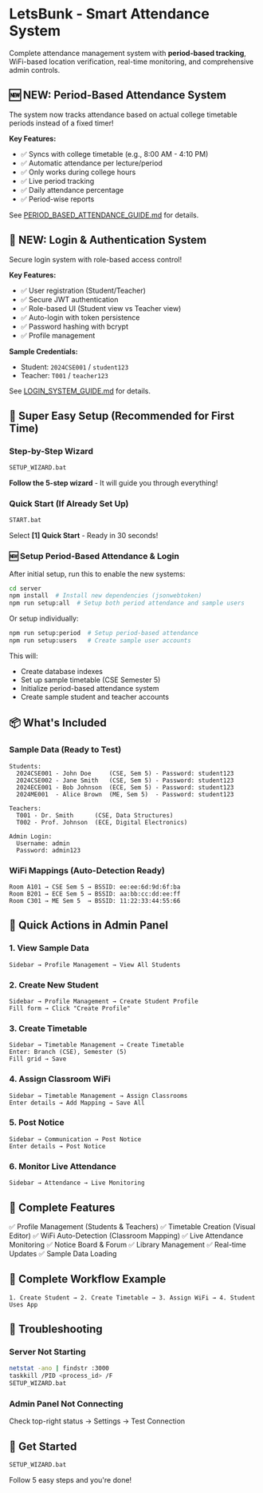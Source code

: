 # LetsBunk - Smart Attendance System

Complete attendance management system with **period-based tracking**, WiFi-based location verification, real-time monitoring, and comprehensive admin controls.

## 🆕 NEW: Period-Based Attendance System

The system now tracks attendance based on actual college timetable periods instead of a fixed timer!

**Key Features:**
- ✅ Syncs with college timetable (e.g., 8:00 AM - 4:10 PM)
- ✅ Automatic attendance per lecture/period
- ✅ Only works during college hours
- ✅ Live period tracking
- ✅ Daily attendance percentage
- ✅ Period-wise reports

See [PERIOD_BASED_ATTENDANCE_GUIDE.md](PERIOD_BASED_ATTENDANCE_GUIDE.md) for details.

## 🔐 NEW: Login & Authentication System

Secure login system with role-based access control!

**Key Features:**
- ✅ User registration (Student/Teacher)
- ✅ Secure JWT authentication
- ✅ Role-based UI (Student view vs Teacher view)
- ✅ Auto-login with token persistence
- ✅ Password hashing with bcrypt
- ✅ Profile management

**Sample Credentials:**
- Student: `2024CSE001` / `student123`
- Teacher: `T001` / `teacher123`

See [LOGIN_SYSTEM_GUIDE.md](LOGIN_SYSTEM_GUIDE.md) for details.

## 🚀 Super Easy Setup (Recommended for First Time)

### Step-by-Step Wizard
```bash
SETUP_WIZARD.bat
```
**Follow the 5-step wizard** - It will guide you through everything!

### Quick Start (If Already Set Up)
```bash
START.bat
```
Select **[1] Quick Start** - Ready in 30 seconds!

### 🆕 Setup Period-Based Attendance & Login
After initial setup, run this to enable the new systems:
```bash
cd server
npm install  # Install new dependencies (jsonwebtoken)
npm run setup:all  # Setup both period attendance and sample users
```

Or setup individually:
```bash
npm run setup:period  # Setup period-based attendance
npm run setup:users   # Create sample user accounts
```

This will:
- Create database indexes
- Set up sample timetable (CSE Semester 5)
- Initialize period-based attendance system
- Create sample student and teacher accounts

## 📦 What's Included

### Sample Data (Ready to Test)
```
Students:
  2024CSE001 - John Doe     (CSE, Sem 5) - Password: student123
  2024CSE002 - Jane Smith   (CSE, Sem 5) - Password: student123
  2024ECE001 - Bob Johnson  (ECE, Sem 5) - Password: student123
  2024ME001  - Alice Brown  (ME, Sem 5)  - Password: student123

Teachers:
  T001 - Dr. Smith      (CSE, Data Structures)
  T002 - Prof. Johnson  (ECE, Digital Electronics)

Admin Login:
  Username: admin
  Password: admin123
```

### WiFi Mappings (Auto-Detection Ready)
```
Room A101 → CSE Sem 5 → BSSID: ee:ee:6d:9d:6f:ba
Room B201 → ECE Sem 5 → BSSID: aa:bb:cc:dd:ee:ff
Room C301 → ME Sem 5  → BSSID: 11:22:33:44:55:66
```

## 🎯 Quick Actions in Admin Panel

### 1. View Sample Data
```
Sidebar → Profile Management → View All Students
```

### 2. Create New Student
```
Sidebar → Profile Management → Create Student Profile
Fill form → Click "Create Profile"
```

### 3. Create Timetable
```
Sidebar → Timetable Management → Create Timetable
Enter: Branch (CSE), Semester (5)
Fill grid → Save
```

### 4. Assign Classroom WiFi
```
Sidebar → Timetable Management → Assign Classrooms
Enter details → Add Mapping → Save All
```

### 5. Post Notice
```
Sidebar → Communication → Post Notice
Enter details → Post Notice
```

### 6. Monitor Live Attendance
```
Sidebar → Attendance → Live Monitoring
```

## 📱 Complete Features

✅ Profile Management (Students & Teachers)
✅ Timetable Creation (Visual Editor)
✅ WiFi Auto-Detection (Classroom Mapping)
✅ Live Attendance Monitoring
✅ Notice Board & Forum
✅ Library Management
✅ Real-time Updates
✅ Sample Data Loading

## 🔗 Complete Workflow Example

```
1. Create Student → 2. Create Timetable → 3. Assign WiFi → 4. Student Uses App
```

## 🐛 Troubleshooting

### Server Not Starting
```bash
netstat -ano | findstr :3000
taskkill /PID <process_id> /F
SETUP_WIZARD.bat
```

### Admin Panel Not Connecting
Check top-right status → Settings → Test Connection

## 🎉 Get Started

```bash
SETUP_WIZARD.bat
```

Follow 5 easy steps and you're done!
